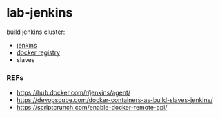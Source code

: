 # lab-jenkins

build jenkins cluster:
- [jenkins](http://192.168.1.200:8080)
- [docker registry](http://192.168.1.200:5000/v2/_catalog)
- slaves







### REFs

- https://hub.docker.com/r/jenkins/agent/
- https://devopscube.com/docker-containers-as-build-slaves-jenkins/
- https://scriptcrunch.com/enable-docker-remote-api/